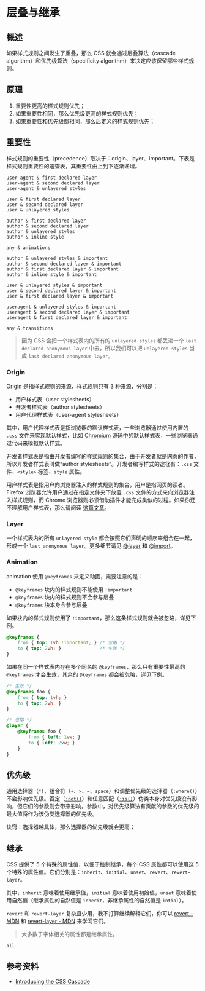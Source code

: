# 层叠与继承

## 概述

如果样式规则之间发生了重叠，那么 CSS 就会通过层叠算法（cascade algorithm）和优先级算法（specificity algorithm）来决定应该保留哪些样式规则。

## 原理

1. 重要性更高的样式规则优先；
2. 如果重要性相同，那么优先级更高的样式规则优先；
3. 如果重要性和优先级都相同，那么后定义的样式规则优先；

## 重要性

样式规则的重要性（precedence）取决于：origin、layer、important。下表是样式规则重要性的速查表，其重要性由上到下逐渐递增。

```
user-agent & first declared layer
user-agent & second declared layer
user-agent & unlayered styles

user & first declared layer
user & second declared layer
user & unlayered styles

author & first declared layer
author & second declared layer
author & unlayered styles
author & inline style

any & animations

author & unlayered styles & important
author & second declared layer & important
author & first declared layer & important
author & inline style & important

user & unlayered styles & important
user & second declared layer & important
user & first declared layer & important

useragent & unlayered styles & important
useragent & second declared layer & important
useragent & first declared layer & important

any & transitions
```

> 因为 CSS 会把一个样式表内的所有的 `unlayered styles` 都丢进一个 `last declared anonymous layer` 中去，所以我们可以把 `unlayered styles` 当成 `last declared anonymous layer`。

### Origin

Origin 是指样式规则的来源，样式规则只有 3 种来源，分别是：

- 用户样式表（user stylesheets）
- 开发者样式表（author stylesheets）
- 用户代理样式表（user-agent stylesheets）

其中，用户代理样式表是指浏览器的默认样式表，一些浏览器通过使用内置的 `.css` 文件来实现默认样式，比如 [Chromium 源码中的默认样式表](https://source.chromium.org/chromium/chromium/src/+/main:third_party/blink/renderer/core/html/resources/html.css)，一些浏览器通过代码来模拟默认样式。

开发者样式表是指由开发者编写的样式规则的集合，由于开发者就是网页的作者，所以开发者样式表叫做“author stylesheets”。开发者编写样式的途径有：`.css` 文件、`<style>` 标签、`style` 属性。

用户样式表是指用户向浏览器注入的样式规则的集合，用户是指网页的读者。Firefox 浏览器允许用户通过在指定文件夹下放置 `.css` 文件的方式来向浏览器注入样式规则，而 Chrome 浏览器则必须借助插件才能完成类似的过程。如果你还不理解用户样式表，那么请阅读 [这篇文章](https://www.thoughtco.com/user-style-sheet-3469931)。

### Layer

一个样式表内的所有 `unlayered style` 都会按照它们声明的顺序来组合在一起，形成一个 `last anonymous layer`。更多细节请见 [@layer](https://developer.mozilla.org/en-US/docs/Web/CSS/@layer) 和 [@import](https://developer.mozilla.org/en-US/docs/Web/CSS/@import)。

### Animation

animation 使用 `@keyframes` 来定义动画，需要注意的是：

- `@keyframes` 块内的样式规则不能使用 `!important`
- `@keyframes` 块内的样式规则不会参与层叠
- `@keyframes` 块本身会参与层叠

如果块内的样式规则使用了 `!important`，那么这条样式规则就会被忽略，详见下例。

```css
@keyframes {
    from { top: 1vh !important; } /* 忽略 */
    to { top: 2vh; }              /* 生效 */
}
```

如果在同一个样式表内存在多个同名的 `@keyframes`，那么只有重要性最高的 `@keyframes` 才会生效，其余的 `@keyframes` 都会被忽略，详见下例。

```css
/* 生效 */
@keyframes foo {
    from { top: 1vh; }
    to { top: 2vh; }
}

/* 忽略 */
@layer {
    @keyframes foo {
        from { left: 1vw; }
        to { left: 2vw; }
    }
}
```

## 优先级

通用选择器（`*`）、组合符（`+`、`>`、`~`、`space`）和调整优先级的选择器（`:where()`）不会影响优先级。否定（[`:not()`](https://developer.mozilla.org/zh-CN/docs/Web/CSS/:not)）和任意匹配（[`:is()`](https://developer.mozilla.org/zh-CN/docs/Web/CSS/:is)）伪类本身对优先级没有影响，但它们的参数则会带来影响。参数中，对优先级算法有贡献的参数的优先级的最大值将作为该伪类选择器的优先级。

诀窍：选择器越具体，那么选择器的优先级就会更高；

## 继承

CSS 提供了 5 个特殊的属性值，以便于控制继承，每个 CSS 属性都可以使用这 5 个特殊的属性值。它们分别是：`inherit`、`initial`、`unset`、`revert`、`revert-layer`。

其中，`inherit` 意味着使用继承值，`initial` 意味着使用初始值，`unset` 意味着使用自然值（继承属性的自然值是 `inherit`，非继承属性的自然值是 `intial`）。

`revert` 和 `revert-layer` 复杂且少用，我不打算继续解释它们，你可以 [revert - MDN](https://developer.mozilla.org/en-US/docs/Web/CSS/revert) 和 [revert-layer - MDN](https://developer.mozilla.org/en-US/docs/Web/CSS/revert-layer) 来学习它们。

> 大多数于字体相关的属性都是继承属性。





`all` 

## 参考资料

- [Introducing the CSS Cascade](https://developer.mozilla.org/en-US/docs/Web/CSS/Cascade#which_css_entities_participate_in_the_cascade)
